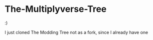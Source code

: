 # The-Multiplyverse-Tree
:)

I just cloned The Modding Tree not as a fork, since I already have one
